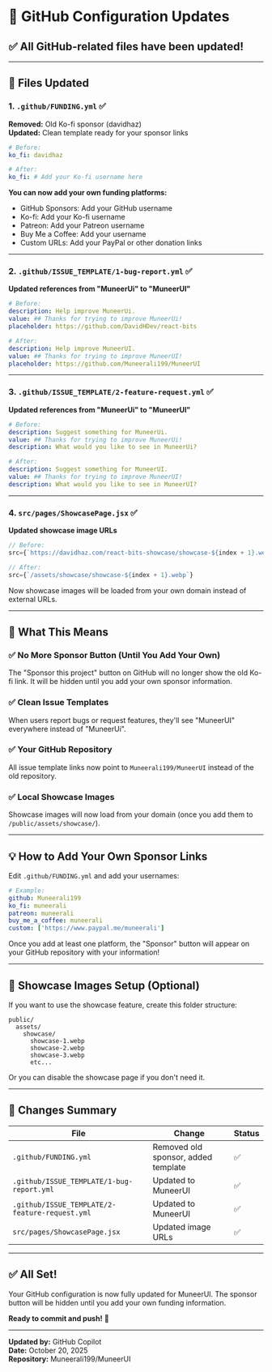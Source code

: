 # 🔧 GitHub Configuration Updates

## ✅ All GitHub-related files have been updated!

---

## 📝 Files Updated

### 1. **`.github/FUNDING.yml`** ✅
**Removed:** Old Ko-fi sponsor (davidhaz)  
**Updated:** Clean template ready for your sponsor links

```yaml
# Before:
ko_fi: davidhaz

# After:
ko_fi: # Add your Ko-fi username here
```

**You can now add your own funding platforms:**
- GitHub Sponsors: Add your GitHub username
- Ko-fi: Add your Ko-fi username
- Patreon: Add your Patreon username
- Buy Me a Coffee: Add your username
- Custom URLs: Add your PayPal or other donation links

---

### 2. **`.github/ISSUE_TEMPLATE/1-bug-report.yml`** ✅
**Updated references from "MuneerUi" to "MuneerUI"**

```yaml
# Before:
description: Help improve MuneerUi.
value: ## Thanks for trying to improve MuneerUi!
placeholder: https://github.com/DavidHDev/react-bits

# After:
description: Help improve MuneerUI.
value: ## Thanks for trying to improve MuneerUI!
placeholder: https://github.com/Muneerali199/MuneerUI
```

---

### 3. **`.github/ISSUE_TEMPLATE/2-feature-request.yml`** ✅
**Updated references from "MuneerUi" to "MuneerUI"**

```yaml
# Before:
description: Suggest something for MuneerUi.
value: ## Thanks for trying to improve MuneerUi!
description: What would you like to see in MuneerUi?

# After:
description: Suggest something for MuneerUI.
value: ## Thanks for trying to improve MuneerUI!
description: What would you like to see in MuneerUI?
```

---

### 4. **`src/pages/ShowcasePage.jsx`** ✅
**Updated showcase image URLs**

```jsx
// Before:
src={`https://davidhaz.com/react-bits-showcase/showcase-${index + 1}.webp`}

// After:
src={`/assets/showcase/showcase-${index + 1}.webp`}
```

Now showcase images will be loaded from your own domain instead of external URLs.

---

## 🎯 What This Means

### ✅ No More Sponsor Button (Until You Add Your Own)
The "Sponsor this project" button on GitHub will no longer show the old Ko-fi link. It will be hidden until you add your own sponsor information.

### ✅ Clean Issue Templates
When users report bugs or request features, they'll see "MuneerUI" everywhere instead of "MuneerUi".

### ✅ Your GitHub Repository
All issue template links now point to `Muneerali199/MuneerUI` instead of the old repository.

### ✅ Local Showcase Images
Showcase images will now load from your domain (once you add them to `/public/assets/showcase/`).

---

## 💡 How to Add Your Own Sponsor Links

Edit `.github/FUNDING.yml` and add your usernames:

```yaml
# Example:
github: Muneerali199
ko_fi: muneerali
patreon: muneerali
buy_me_a_coffee: muneerali
custom: ['https://www.paypal.me/muneerali']
```

Once you add at least one platform, the "Sponsor" button will appear on your GitHub repository with your information!

---

## 📁 Showcase Images Setup (Optional)

If you want to use the showcase feature, create this folder structure:

```
public/
  assets/
    showcase/
      showcase-1.webp
      showcase-2.webp
      showcase-3.webp
      etc...
```

Or you can disable the showcase page if you don't need it.

---

## 🚀 Changes Summary

| File | Change | Status |
|------|--------|--------|
| `.github/FUNDING.yml` | Removed old sponsor, added template | ✅ |
| `.github/ISSUE_TEMPLATE/1-bug-report.yml` | Updated to MuneerUI | ✅ |
| `.github/ISSUE_TEMPLATE/2-feature-request.yml` | Updated to MuneerUI | ✅ |
| `src/pages/ShowcasePage.jsx` | Updated image URLs | ✅ |

---

## ✅ All Set!

Your GitHub configuration is now fully updated for MuneerUI. The sponsor button will be hidden until you add your own funding information.

**Ready to commit and push!** 🎉

---

**Updated by:** GitHub Copilot  
**Date:** October 20, 2025  
**Repository:** Muneerali199/MuneerUI
